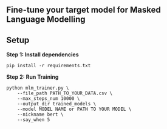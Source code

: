 ## Fine-tune your target model for Masked Language Modelling

## Setup

**Step $1$: Install dependencies**

```
pip install -r requirements.txt
```

**Step $2$: Run Training**

``` shell
python mlm_trainer.py \
    --file_path PATH_TO_YOUR_DATA.csv \
    --max_steps_num 10000 \
    --output_dir trained_models \
    --model MODEL NAME or PATH TO YOUR MODEL \
    --nickname bert \
    --say_when 5
```
